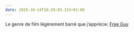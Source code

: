 ```yaml
---
date: 2020-10-14T10:29:03.332+02:00
---
```

Le genre de film légèrement barré que j’apprécie: [Free Guy](https://youtu.be/ssDo6O2MTp0)

